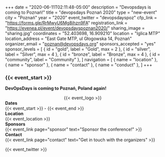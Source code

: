 +++
date = "2020-06-11T02:11:48-05:00"
description = "Devopsdays is coming to Poznań!"
title = "devopsdays Poznań 2020"
type = "new-event"
city = "Poznań"
year = "2020"
event_twitter = "devopsdayspoz"
cfp_link = "https://forms.gle/RrMwyU6Mg8ihzn9FA"
registration_link = "https://evenea.pl/event/devopsdayspoznan2020/"
sharing_image = "sharing.jpg"
coordinates = "52.403698, 16.909210"
location = "Iglica MTP"
location_address = "East Gate MTP, ul Głogowska 14, Poznań"
organizer_email = "poznan@devopsdays.org"
sponsors_accepted = "yes"
sponsor_levels = [
    { id = "gold", label = "Gold", max = 2 },
    { id = "silver", label = "Silver", max = 4 },
    { id = "bronze", label = "Bronze", max = 4 },
    { id = "community", label = "Community" },
]
navigation = [
    { name = "location" },
    { name = "sponsor" },
    { name = "contact" },
    { name = "conduct" },
]
+++
<h3> {{< event_start >}} </h3>

**DevOpsDays is coming to Poznań, Poland again!**

<div style="text-align:center;">
  {{< event_logo >}}
</div>

<div class = "row">
  <div class = "col-md-2">
    <strong>Dates</strong>
  </div>
  <div class = "col-md-8">
    {{< event_start >}} - {{< event_end >}}
  </div>
</div>

<div class = "row">
  <div class = "col-md-2">
    <strong>Location</strong>
  </div>
  <div class = "col-md-8">
    {{< event_location >}}
  </div>
</div>

<!-- <div class = "row">
  <div class = "col-md-2">
    <strong>Register</strong>
  </div>
  <div class = "col-md-8">
    {{< event_link page="registration" text="Register to attend the conference!" >}}
  </div>
</div> -->

<!-- <div class = "row">
  <div class = "col-md-2">
    <strong>Propose</strong>
  </div>
  <div class = "col-md-8">
    {{< event_link page="propose" text="Propose a talk!" >}}
  </div>
</div> -->

<!-- <div class = "row">
  <div class = "col-md-2">
    <strong>Program</strong>
  </div>
  <div class = "col-md-8">
    View the {{< event_link page="program" text="program." >}}
  </div>
</div> -->

<!-- <div class = "row">
  <div class = "col-md-2">
    <strong>Speakers</strong>
  </div>
  <div class = "col-md-8">
    Check out the {{< event_link page="speakers" text="speakers!" >}}
  </div>
</div> -->

<div class = "row">
  <div class = "col-md-2">
    <strong>Sponsors</strong>
  </div>
  <div class = "col-md-8">
    {{< event_link page="sponsor" text="Sponsor the conference!" >}}
  </div>
</div>

<div class = "row">
  <div class = "col-md-2">
    <strong>Contact</strong>
  </div>
  <div class = "col-md-8">
    {{< event_link page="contact" text="Get in touch with the organizers" >}}
  </div>
</div>

<!-- Uncomment if you added your city twitter name -->

{{< event_twitter >}}
